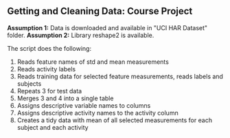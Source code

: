 ## Getting and Cleaning Data: Course Project

**Assumption 1:** Data is downloaded and available in "UCI HAR Dataset" folder.
**Assumption 2:** Library reshape2 is available.

The script does the following: 

1. Reads feature names of std and mean measurements
2. Reads activity labels
3. Reads training data for selected feature measurements, reads labels and subjects
4. Repeats 3 for test data
5. Merges 3 and 4 into a single table
6. Assigns descriptive variable names to columns
7. Assigns descriptive activity names to the activity column
8. Creates a tidy data with mean of all selected measurements for each subject and each activity
